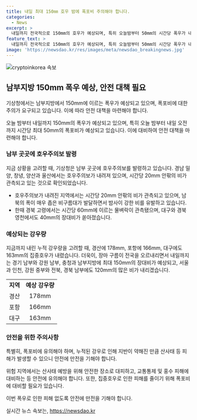 ```yaml
---
title: 내일 최대 150㎜ 호우 밤에 폭포비 주의해야 합니다.
categories:
  - News
excerpt: >
  내일까지 전국적으로 150mm의 호우가 예상되며, 특히 오늘밤부터 50mm의 시간당 폭우가 내릴 것으로 예상됩니다. 남부 지역에서는 이미 178mm의 집중호우가 내렸으며, 지반이 약해진 만큼 산사태 등 피해에 주의해야 합니다. 기상청은 남부를 중심으로 지속적인 비로 경계를 늦추지 않고, 장맛비가 확대될 것으로 내다보고 있습니다. (문의 : jebo23) #집중호우 #폭우 #산사태 #기상청
feature_text: >
  내일까지 전국적으로 150mm의 호우가 예상되며, 특히 오늘밤부터 50mm의 시간당 폭우가 내릴 것으로 예상됩니다. 남부 지역에서는 이미 178mm의 집중호우가 내렸으며, 지반이 약해진 만큼 산사태 등 피해에 주의해야 합니다. 기상청은 남부를 중심으로 지속적인 비로 경계를 늦추지 않고, 장맛비가 확대될 것으로 내다보고 있습니다. (문의 : jebo23) #집중호우 #폭우 #산사태 #기상청
image: 'https://newsdao.kr/res/images/meta/newsdao_breakingnews.jpg'
---
```


<p><img src="https://newsdao.kr/res/images/meta/newsdao_breakingnews.jpg" alt="cryptoinkorea 속보" /></p>

<h2 data-ke-size="size26">남부지방 150mm 폭우 예상, 안전 대책 필요</h2>

<p>기상청에서는 남부지방에서 150mm에 이르는 폭우가 예상되고 있으며, 폭포비에 대한 주의가 요구되고 있습니다. 이에 따라 안전 대책을 마련해야 합니다.</p>

<p data-ke-size="size16">오늘 밤부터 내일까지 150mm의 폭우가 예상되고 있으며, 특히 오늘 밤부터 내일 오전까지 시간당 최대 50mm의 폭포비가 예상되고 있습니다. 이에 대비하여 안전 대책을 마련해야 합니다.</p>

<h3>남부 곳곳에 호우주의보 발령</h3>

<p>지금 상황을 고려할 때, 기상청은 남부 곳곳에 호우주의보를 발령하고 있습니다. 경남 밀양, 창녕, 양산과 울산에서는 호우주의보가 내려져 있으며, 시간당 20mm 안팎의 비가 관측되고 있는 것으로 확인되었습니다.</p>

<ul>
  <li>호우주의보가 내려진 지역에서는 시간당 20mm 안팎의 비가 관측되고 있으며, 남북의 폭이 매우 좁은 비구름대가 발달하면서 밤사이 강한 비를 유발하고 있습니다.</li>
  <li>한때 경북 고령에서는 시간당 60mm에 이르는 물벼락이 관측됐으며, 대구와 경북 영천에서도 40mm의 장대비가 쏟아졌습니다.</li>
</ul>

<h3>예상되는 강우량</h3>

<p>지금까지 내린 누적 강우량을 고려할 때, 경산에 178mm, 포항에 166mm, 대구에도 163mm의 집중호우가 내렸습니다. 더욱이, 장마 구름이 전국을 오르내리면서 내일까지는 경기 남부와 강원 남부, 충청과 남부지방에 최대 150mm의 장대비가 예상되고, 서울과 인천, 강원 중부와 전북, 경북 남부에도 120mm의 많은 비가 내리겠습니다.</p>

<table>
  <tr>
    <td style="text-align: center; height: 17px;"><b>지역</b></td>
    <td style="text-align: center; height: 17px;"><b>예상 강우량</b></td>
  </tr>
  <tr>
    <td style="text-align: center; height: 17px;">경산</td>
    <td style="text-align: center; height: 17px;">178mm</td>
  </tr>
  <tr>
    <td style="text-align: center; height: 17px;">포항</td>
    <td style="text-align: center; height: 17px;">166mm</td>
  </tr>
  <tr>
    <td style="text-align: center; height: 17px;">대구</td>
    <td style="text-align: center; height: 17px;">163mm</td>
  </tr>
</table>

<h3>안전을 위한 주의사항</h3>

<p>특별히, 폭포비에 유의해야 하며, 누적된 강우로 인해 지반이 약해진 만큼 산사태 등 피해가 발생할 수 있으니 안전에 만전을 기해야 합니다.</p>

<p data-ke-size="size16">위험 지역에서는 산사태 예방을 위해 안전한 장소로 대피하고, 교통통제 및 홍수 피해에 대비하는 등 안전에 유의해야 합니다. 또한, 집중호우로 인한 피해를 줄이기 위해 폭포비에 대비할 필요가 있습니다.</p>

<p>이번 폭우로 인한 피해 없도록 안전에 만전을 기해야 합니다.</p>
실시간 뉴스 속보는, <a href="https://newsdao.kr" rel="dofollow">https://newsdao.kr</a>



